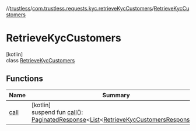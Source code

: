 //[trustless](../../../index.md)/[com.trustless.requests.kyc.retrieveKycCustomers](../index.md)/[RetrieveKycCustomers](index.md)

# RetrieveKycCustomers

[kotlin]\
class [RetrieveKycCustomers](index.md)

## Functions

| Name | Summary |
|---|---|
| [call](call.md) | [kotlin]<br>suspend fun [call](call.md)(): [PaginatedResponse](../../com.trustless.paginator/-paginated-response/index.md)&lt;[List](https://kotlinlang.org/api/latest/jvm/stdlib/kotlin.collections/-list/index.html)&lt;[RetrieveKycCustomersResponse](../-retrieve-kyc-customers-response/index.md)&gt;&gt; |
